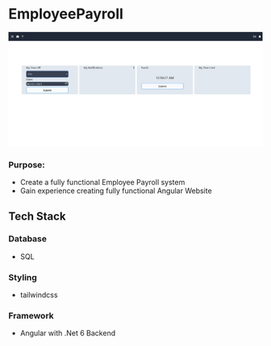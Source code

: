 ﻿# EmployeePayroll 
 
<div>
  <img src="wwwroot/Dashboard.JPG">
</div>

### Purpose:
* Create a fully functional Employee Payroll system
* Gain experience creating fully functional Angular Website


## Tech Stack
### Database
* SQL
### Styling
* tailwindcss
### Framework
* Angular with .Net 6 Backend
